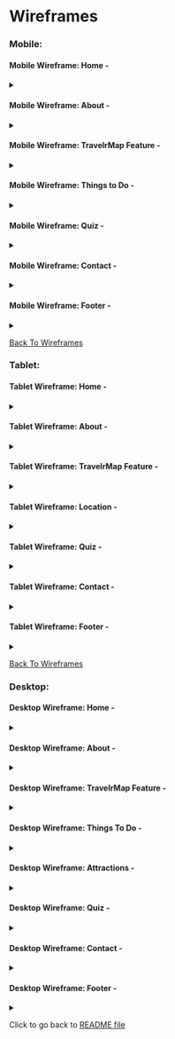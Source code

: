 # Wireframes

### Mobile:

#### Mobile Wireframe: Home - 
<details><summary></summary>

![Mobile Wireframe: Home](assets/wireframes/mobile/mobile_home_wireframe.png)
</details>

#### Mobile Wireframe: About - 
<details><summary></summary>

![Mobile Wireframe: About](assets/wireframes/mobile/mobile_about_wireframe.png)
</details>

#### Mobile Wireframe: TravelrMap Feature - 
<details><summary></summary>

![Mobile Wireframe: TravelrMap](assets/wireframes/mobile/mobile_map_wireframe.png)
</details>

#### Mobile Wireframe: Things to Do - 
<details><summary></summary>

![Mobile Wireframe: Things to Do](assets/wireframes/mobile/mobile_things_to_do_wireframe.png)

</details>

#### Mobile Wireframe: Quiz -
<details><summary></summary>

![Mobile Wireframe: Quiz](assets/wireframes/mobile/mobile_quiz_wireframe.png)
</details>

#### Mobile Wireframe: Contact - 
<details><summary></summary>

![Mobile Wireframe: Contact](assets/wireframes/mobile/mobile_contact_wireframe.png)
</details>

#### Mobile Wireframe: Footer - 
<details><summary></summary>

![Mobile Wireframe: Footer](assets/wireframes/mobile/mobile_footer_wireframe.png)
</details>

[Back To Wireframes](#wireframes)

### Tablet:

#### Tablet Wireframe: Home - 
<details><summary></summary>

![Tablet Wireframe: Home](assets/wireframes/tablet/tablet_home_wireframe.png)
</details>

#### Tablet Wireframe: About - 
<details><summary></summary>

![Tablet Wireframe: About](assets/wireframes/tablet/tablet_about_wireframe.png)
</details>

#### Tablet Wireframe: TravelrMap Feature -
<details><summary></summary>

![Tablet Wireframe: TravelrMap Feature](assets/wireframes/tablet/tablet_map_wireframe.png)
</details>

#### Tablet Wireframe: Location - 
<details><summary></summary>

![Tablet Wireframe: Location](assets/wireframes/tablet/tablet_location_wireframe.png)
</details>

#### Tablet Wireframe: Quiz - 
<details><summary></summary>

![Tablet Wireframe: Quiz](assets/wireframes/tablet/tablet_quiz_wireframe.png)
</details>

#### Tablet Wireframe: Contact - 
<details><summary></summary>

![Tablet Wireframe: Contact](assets/wireframes/tablet/tablet_contact_wireframe.png)
</details>

#### Tablet Wireframe: Footer - 
<details><summary></summary>

![Tablet Wireframe: Footer](assets/wireframes/tablet/tablet_footer_wireframe.png)
</details>

[Back To Wireframes](#wireframes)

### Desktop:

#### Desktop Wireframe: Home - 
<details><summary></summary>

![Desktop Wireframe: Home](assets/wireframes/desktop/desktop_home_wireframe.png)
</details>

#### Desktop Wireframe: About - 
<details><summary></summary>

![Desktop Wireframe: About](assets/wireframes/desktop/desktop_about_wireframe.png)
</details>

#### Desktop Wireframe: TravelrMap Feature - 
<details><summary></summary>

![Desktop Wireframe: TravelrMap Feature](assets/wireframes/desktop/desktop_map_wireframe.png)
</details>

#### Desktop Wireframe: Things To Do - 
<details><summary></summary>

![Desktop Wireframe: Things To Do](assets/wireframes/desktop/desktop_things_todo_wireframe.png)
</details>

#### Desktop Wireframe: Attractions - 
<details><summary></summary>

![Desktop Wireframe: Attractions](assets/wireframes/desktop/desktop_attractions_wireframe.png)
</details>

#### Desktop Wireframe: Quiz - 
<details><summary></summary>

![Desktop Wireframe: Quiz](assets/wireframes/desktop/desktop_quiz_wireframe.png)
</details>

#### Desktop Wireframe: Contact - 
<details><summary></summary>

![Desktop Wireframe: Contact](assets/wireframes/desktop/desktop_contact_wireframe.png)
</details>

#### Desktop Wireframe: Footer - 
<details><summary></summary>

![Desktop Wireframe: Footer](assets/wireframes/desktop/desktop_footer_wireframe.png)
</details>

Click to go back to [README file](README.md) 